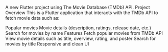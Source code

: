 A new Flutter project using The Movie Database (TMDb) API.
Project Overview
This is a Flutter application that interacts with the TMDb API to fetch movie data such as:

Popular movies
Movie details (description, ratings, release date, etc.)
Search for movies by name
Features
Fetch popular movies from TMDb API
View movie details such as title, overview, rating, and poster
Search for movies by title
Responsive and clean UI
